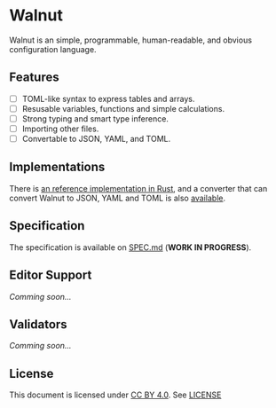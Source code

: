 # Walnut
Walnut is an simple, programmable, human-readable, and obvious configuration
language.

## Features
- [ ] TOML-like syntax to express tables and arrays.
- [ ] Resusable variables, functions and simple calculations.
- [ ] Strong typing and smart type inference.
- [ ] Importing other files.
- [ ] Convertable to JSON, YAML, and TOML.

## Implementations
There is [an reference implementation in Rust](https://github.com/walnut-lang/walnut-core), and a converter that can convert Walnut to JSON, YAML and TOML is also [available](https://github.com/walnut-lang/walnutc).

## Specification
The specification is available on [SPEC.md](./SPEC.md) (**WORK IN PROGRESS**).

## Editor Support
*Comming soon...*

## Validators
*Comming soon...*

## License
This document is licensed under [CC BY 4.0](https://creativecommons.org/licenses/by/4.0). See [LICENSE](./LICENSE)
